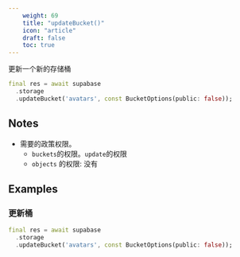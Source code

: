 ```yaml
---
    weight: 69
    title: "updateBucket()"
    icon: "article"
    draft: false
    toc: true
---
```


更新一个新的存储桶


```dart
final res = await supabase
  .storage
  .updateBucket('avatars', const BucketOptions(public: false));
```






## Notes

- 需要的政策权限。
  - `buckets`的权限。`update`的权限
  - `objects` 的权限: 没有










## Examples

### 更新桶



```dart
final res = await supabase
  .storage
  .updateBucket('avatars', const BucketOptions(public: false));
```